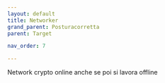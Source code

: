 ```yaml
---
layout: default
title: Networker
grand_parent: Posturacorretta
parent: Target

nav_order: 7

---
```

Network crypto online anche se poi si lavora offline
